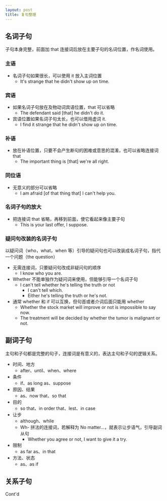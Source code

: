 ```yaml
---
layout: post
title: 复句整理
---
```

<a name="Tz7OH"></a>
## 名词子句
子句本身完整，前面加 that 连接词后放在主要子句的名词位置，作名词使用。
<a name="doq52"></a>
### 主语

- 名词子句如果很长，可以使用 it 放入主词位置
   - It's strange that he didn't show up on time.

<a name="sH75v"></a>
### 宾语

- 如果名词子句放在及物动词宾语位置，that 可以省略
   - The defendant said [that] he didn't do it.
- 宾语位置如果名词子句太长，也可以借用虚词 it.
   - I find it strange that he didn't show up on time.

<a name="DgP4W"></a>
### 补语

- 放在补语位置，只要不会产生断句的困难或意思的混淆，也可以省略连接词 that
   - The important thing is [that] we're all right.

<a name="UaBmg"></a>
### 同位语

- 无意义的部分可以省略
   - I am afraid [of that thing that] I can't help you.

<a name="PXMI5"></a>
### 名词子句的放大

- 把连接词 that 省略，再移到前面，使它看起来像主要子句
   - This is your last offer, I suppose.

<a name="Un2et"></a>
### 疑问句改装的名词子句
以疑问词（who，what，when 等）引导的疑问句也可以改装成名词子句，指代一个问题（the question）

- 无需连接词，只要疑问句改成非疑问句的顺序
   - I know who you are.
- Whether 不能单独作为疑问词来使用，但能够引导一个名词子句
   - I can't tell whether he's telling the truth or not
      - I can't tell which.
      - Either he's telling the truth or he's not.
- 通常 whether 和 if 可以互换，但句首或者介词后面只能用 whether
   - Whether the stock market will improve or not is impossible to say now.
   - The treatment will be decided by whether the tumor is malignant or not.

<a name="g2ny0"></a>
## 副词子句
主句和子句都是完整的句子，连接词是有意义的，表达主句和子句的逻辑关系。

- 时间、地方
   - after、until、when、where
- 条件
   - if、as long as、suppose
- 原因、结果
   - as、now that、so that
- 目的
   - so that、in order that、lest、in case
- 让步
   - although、while
   - Wh- 拼法的连接词，若解释为 No matter…，就表示让步语气，引导副词从句
      - Whether you agree or not, I want to give it a try.
- 限制
   - as far as、in that
- 方法、状态
   - as、as if

<a name="roMGp"></a>
## 关系子句
Cont'd

